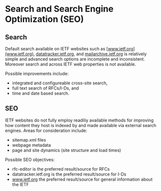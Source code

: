 # Search and Search Engine Optimization (SEO)

## Search

Default search available on IETF websites such as [www.ietf.org](www.ietf.org), [datatracker.ietf.org](datatracker.ietf.org), and [mailarchive.ietf.org](mailarchive.ietf.org) is relatively simple and advanced search options are incomplete and inconsistent. Moreover search and across IETF web properties is not available. 

Possible improvements include:

- integrated and configureable cross-site search,
- full text search of RFCs/I-Ds, and
- time and date based search.

## SEO
IETF websites do not fully employ readiliy available methods for improving how content they host is indexed by and made available via external search engines. Areas for consideration include:

+ sitemap.xml files
+ webpage metadata
+ page and site dynamics (site structure and load times)
  
Possible SEO objectives:

+ rfc-editor is the preferred result/source for RFCs
+ datatracker.ietf.org is the preferred result/source for I-Ds
+ www.ietf.org the preferred result/source for general information about the IETF
